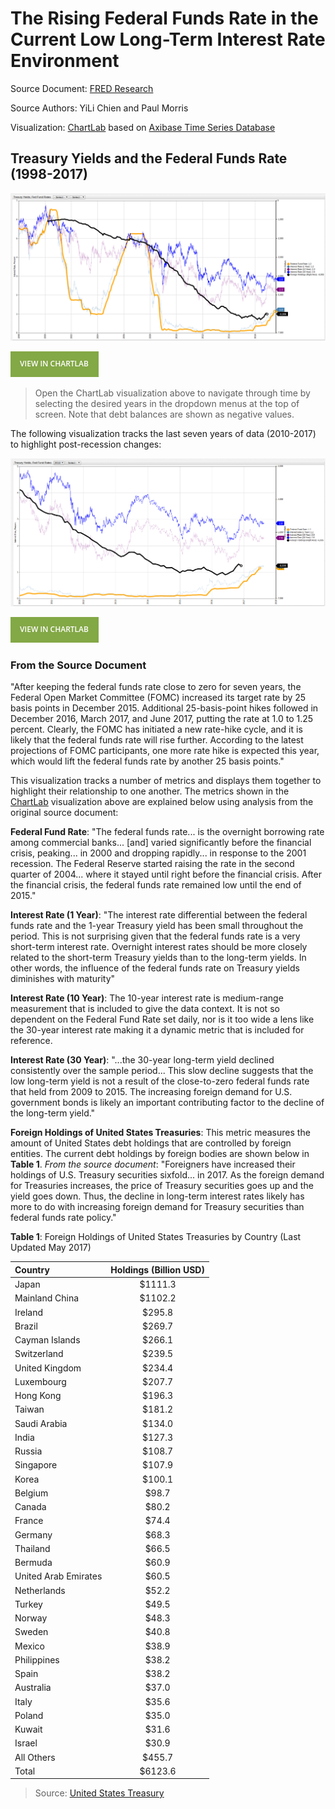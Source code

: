 # The Rising Federal Funds Rate in the Current Low Long-Term Interest Rate Environment

Source Document: [FRED Research](https://research.stlouisfed.org/publications/economic-synopses/2017/06/30/the-rising-federal-funds-rate-in-the-current-low-long-term-interest-rate-environment/)

Source Authors: YiLi Chien and Paul Morris

Visualization: [ChartLab](https://apps.axibase.com/chartlab) based on [Axibase Time Series Database](https://axibase.com/products/axibase-time-series-database/)

## Treasury Yields and the Federal Funds Rate (1998-2017)

![](Images/fedf-03.png)

[![View in ChartLab](Images/button.png)](https://apps.axibase.com/chartlab/9183d77b/8/#fullscreen)

> Open the ChartLab visualization above to navigate through time by selecting the desired years in the dropdown menus at the top of screen. Note that debt balances are shown as negative values.

The following visualization tracks the last seven years of data (2010-2017) to highlight post-recession changes:

![](Images/fedf-02.png)

[![View in ChartLab](Images/button.png)](https://apps.axibase.com/chartlab/9183d77b/9/#fullscreen)

### From the Source Document

"After keeping the federal funds rate close to zero for seven years, the Federal Open Market Committee (FOMC) increased
its target rate by 25 basis points in December 2015. Additional 25-basis-point hikes followed in December 2016, March 2017,
and June 2017, putting the rate at 1.0 to 1.25 percent. Clearly, the FOMC has initiated a new rate-hike cycle, and it is
likely that the federal funds rate will rise further. According to the latest projections of FOMC participants, one more
rate hike is expected this year, which would lift the federal funds rate by another 25 basis points."

This visualization tracks a number of metrics and displays them together to highlight their relationship to one another.
The metrics shown in the [ChartLab](https://apps.axibase.com/chartlab) visualization above are explained below using analysis from
the original source document:

**Federal Fund Rate**: "The federal funds rate... is the overnight borrowing rate among commercial banks... [and] varied significantly
before the financial crisis, peaking... in 2000 and dropping rapidly... in response to the 2001 recession. The Federal Reserve
started raising the rate in the second quarter of 2004... where it stayed until right before the financial crisis.
After the financial crisis, the federal funds rate remained low until the end of 2015."

**Interest Rate (1 Year)**: "The interest rate differential between the federal funds rate and the 1-year Treasury yield has
been small throughout the period. This is not surprising given that the federal funds rate is a very short-term interest rate.
Overnight interest rates should be more closely related to the short-term Treasury yields than to the long-term yields.
In other words, the influence of the federal funds rate on Treasury yields diminishes with maturity"

**Interest Rate (10 Year)**: The 10-year interest rate is medium-range measurement that is included to give the data context.
It is not so dependent on the Federal Fund Rate set daily, nor is it too wide a lens like the 30-year interest rate making
it a dynamic metric that is included for reference.

**Interest Rate (30 Year)**: "...the 30-year long-term yield declined consistently over the sample period... This slow
decline suggests that the low long-term yield is not a result of the close-to-zero federal funds rate that held from 2009 to 2015.
The increasing foreign demand for U.S. government bonds is likely an important contributing factor to the decline of the
long-term yield."

**Foreign Holdings of United States Treasuries**: This metric measures the amount of United States debt holdings that are
controlled by foreign entities. The current debt holdings by foreign bodies are shown below in **Table 1**. _From the source
document_: "Foreigners have increased their holdings of U.S. Treasury securities sixfold... in 2017. As the foreign demand
for Treasuries increases, the price of Treasury securities goes up and the yield goes down. Thus, the decline in long-term
interest rates likely has more to do with increasing foreign demand for Treasury securities than federal funds rate policy."

**Table 1**: Foreign Holdings of United States Treasuries by Country (Last Updated May 2017)

| Country | Holdings (Billion USD)|
|:-------|:---------------------:|
| Japan | $1111.3 |
| Mainland China | $1102.2 |
| Ireland | $295.8 |
| Brazil | $269.7 |
| Cayman Islands | $266.1 |
| Switzerland | $239.5 |
| United Kingdom | $234.4 |
| Luxembourg | $207.7 |
| Hong Kong | $196.3 |
| Taiwan | $181.2 |
| Saudi Arabia | $134.0 |
| India | $127.3 |
| Russia | $108.7 |
| Singapore| $107.9 |
| Korea | $100.1 |
| Belgium | $98.7 |
| Canada | $80.2 |
| France | $74.4 |
| Germany | $68.3 |
| Thailand | $66.5 |
| Bermuda | $60.9 |
| United Arab Emirates | $60.5 |
| Netherlands | $52.2 |
| Turkey | $49.5 |
| Norway | $48.3 |
| Sweden | $40.8 |
| Mexico | $38.9 |
| Philippines | $38.2 |
| Spain | $38.2 |
| Australia | $37.0 |
| Italy | $35.6 |
| Poland | $35.0 |
| Kuwait | $31.6|
| Israel | $30.9 |
| All Others | $455.7 |
| Total | $6123.6 |

> Source: [United States Treasury](http://ticdata.treasury.gov/Publish/mfh.txt)